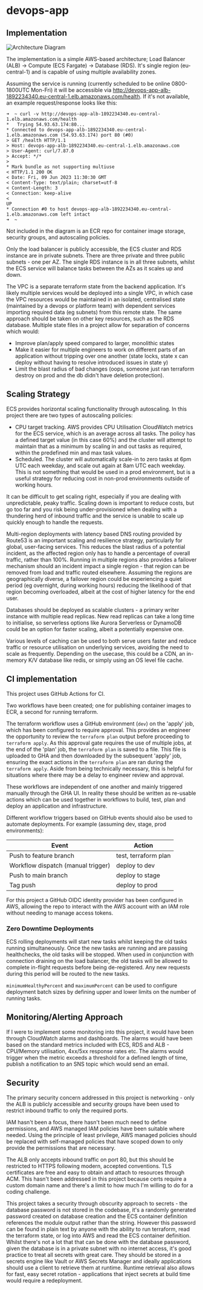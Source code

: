 # devops-app

## Implementation

![Architecture Diagram](arch_diagram.png)

The implementation is a simple AWS-based architecture; Load Balancer (ALB) -> Compute (ECS Fargate) -> Database (RDS). It's single region (eu-central-1) and is capable of using multiple availability zones.

Assuming the service is running (currently scheduled to be online 0800-1800UTC Mon-Fri) it will be accessible via http://devops-app-alb-1892234340.eu-central-1.elb.amazonaws.com/health. If it's not available, an example request/response looks like this:

```
➜  ~ curl -v http://devops-app-alb-1892234340.eu-central-1.elb.amazonaws.com/health
*   Trying 54.93.63.174:80...
* Connected to devops-app-alb-1892234340.eu-central-1.elb.amazonaws.com (54.93.63.174) port 80 (#0)
> GET /health HTTP/1.1
> Host: devops-app-alb-1892234340.eu-central-1.elb.amazonaws.com
> User-Agent: curl/7.87.0
> Accept: */*
>
* Mark bundle as not supporting multiuse
< HTTP/1.1 200 OK
< Date: Fri, 09 Jun 2023 11:30:30 GMT
< Content-Type: text/plain; charset=utf-8
< Content-Length: 3
< Connection: keep-alive
<
UP
* Connection #0 to host devops-app-alb-1892234340.eu-central-1.elb.amazonaws.com left intact
➜  ~
```

Not included in the diagram is an ECR repo for container image storage, security groups, and autoscaling policies.

Only the load balancer is publicly accessible, the ECS cluster and RDS instance are in private subnets. There are three private and three public subnets - one per AZ. The single RDS instance is in all three subnets, whilst the ECS service will balance tasks between the AZs as it scales up and down.

The VPC is a separate terraform state from the backend application. It's likely multiple services would be deployed into a single VPC, in which case the VPC resources would be maintained in an isolated, centralised state (maintained by a devops or platform team) with dependent services importing required data (eg subnets) from this remote state. The same approach should be taken on other key resources, such as the RDS database. Multiple state files in a project allow for separation of concerns which would:

- Improve plan/apply speed compared to larger, monolithic states
- Make it easier for multiple engineers to work on different parts of an application without tripping over one another (state locks, state x can deploy without having to resolve introduced issues in state y)
- Limit the blast radius of bad changes (oops, someone just ran terraform destroy on prod and the db didn't have deletion protection).

## Scaling Strategy
ECS provides horizontal scaling functionality through autoscaling. In this project there are two types of autoscaling policies:

- CPU target tracking. AWS provides CPU Utilisation CloudWatch metrics for the ECS service, which is an average across all tasks. The policy has a defined target value (in this case 60%) and the cluster will attempt to maintain that as a minimum by scaling in and out tasks as required, within the predefined min and max task values.
- Scheduled. The cluster will automatically scale-in to zero tasks at 6pm UTC each weekday, and scale out again at 8am UTC each weekday. This is not something that would be used in a prod environment, but is a useful strategy for reducing cost in non-prod environments outside of working hours.

It can be difficult to get scaling right, especially if you are dealing with unpredictable, peaky traffic. Scaling down is important to reduce costs, but go too far and you risk being under-provisioned when dealing with a thundering herd of inbound traffic and the service is unable to scale up quickly enough to handle the requests.

Multi-region deployments with latency based DNS routing provided by Route53 is an important scaling and resilience strategy, particularly for global, user-facing services. This reduces the blast radius of a potential incident, as the affected region only has to handle a percentage of overall traffic, rather than 100%. Running in multiple regions also provides a failover mechanism should an incident impact a single region - that region can be removed from load and traffic routed elsewhere. Assuming the regions are geographically diverse, a failover region could be experiencing a quiet period (eg overnight, during working hours) reducing the likelihood of that region becoming overloaded, albeit at the cost of higher latency for the end user.

Databases should be deployed as scalable clusters - a primary writer instance with multiple read replicas. New read replicas can take a long time to initialise, so serverless options like Aurora Serverless or DynamoDB could be an option for faster scaling, albeit a potentially expensive one.

Various levels of caching can be used to both serve users faster and reduce traffic or resource utilisation on underlying services, avoiding the need to scale as frequently. Depending on the usecase, this could be a CDN, an in-memory K/V database like redis, or simply using an OS level file cache.

## CI implementation
This project uses GitHub Actions for CI. 

Two workflows have been created; one for publishing container images to ECR, a second for running terraform.

The terraform workflow uses a GitHub environment (`dev`) on the 'apply' job, which has been configured to require approval. This provides an engineer the opportunity to review the `terraform plan` output before proceeding to `terraform apply`. As this approval gate requires the use of multiple jobs, at the end of the 'plan' job, the `terraform plan` is saved to a file. This file is uploaded to GHA and then downloaded by the subsequent 'apply' job, ensuring the exact actions in the `terraform plan` are ran during the `terraform apply`. Aside from being technically necessary, this is helpful for situations where there may be a delay to engineer review and approval.

These workflows are independent of one another and mainly triggered manually through the GHA UI. In reality these should be written as re-usable actions which can be used together in workflows to build, test, plan and deploy an application and infrastructure.

Different workflow triggers based on GitHub events should also be used to automate deployments. For example (assuming dev, stage, prod environments):

| Event | Action |
| --- | --- |
| Push to feature branch | test, terraform plan |
| Workflow dispatch (manual trigger) | deploy to dev |
| Push to main branch | deploy to stage |
| Tag push | deploy to prod |

For this project a GitHub OIDC identity provider has been configured in AWS, allowing the repo to interact with the AWS account with an IAM role without needing to manage access tokens.

### Zero Downtime Deployments
ECS rolling deployments will start new tasks whilst keeping the old tasks running simultaneously. Once the new tasks are running and are passing healthchecks, the old tasks will be stopped. When used in conjunction with connection draining on the load balancer, the old tasks will be allowed to complete in-flight requests before being de-registered. Any new requests during this period will be routed to the new tasks.

`minimumHealthyPercent` and `maximumPercent` can be used to configure deployment batch sizes by defining upper and lower limits on the number of running tasks.

## Monitoring/Alerting Approach
If I were to implement some monitoring into this project, it would have been through CloudWatch alarms and dashboards. The alarms would have been based on the standard metrics included with ECS, RDS and ALB - CPU/Memory utilisation, 4xx/5xx response rates etc. The alarms would trigger when the metric exceeds a threshold for a defined length of time, publish a notification to an SNS topic which would send an email.

## Security
The primary security concern addressed in this project is networking - only the ALB is publicly accessible and security groups have been used to restrict inbound traffic to only the required ports. 

IAM hasn't been a focus, there hasn't been much need to define permissions, and AWS managed IAM policies have been suitable where needed. Using the principle of least privilege, AWS managed policies should be replaced with self-managed policies that have scoped down to only provide the permissions that are necessary.

The ALB only accepts inbound traffic on port 80, but this should be restricted to HTTPS following modern, accepted conventions. TLS certificates are free and easy to obtain and attach to resources through ACM. This hasn't been addressed in this project because certs require a custom domain name and there's a limit to how much I'm willing to do for a coding challenge.

This project takes a security through obscurity approach to secrets - the database password is not stored in the codebase, it's a randomly generated password created on database creation and the ECS container definition references the module output rather than the string. However this password can be found in plain text by anyone with the ability to run terraform, read the terraform state, or log into AWS and read the ECS container definition. Whilst there's not a lot that that can be done with the database password, given the database is in a private subnet with no internet access, it's good practice to treat all secrets with great care. They should be stored in a secrets engine like Vault or AWS Secrets Manager and ideally applications should use a client to retrieve them at runtime. Runtime retrieval also allows for fast, easy secret rotation - applications that inject secrets at build time would require a redeployment.
